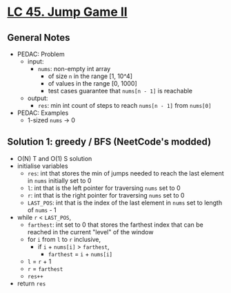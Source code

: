 # [LC 45. Jump Game II](https://leetcode.com/problems/jump-game-ii/)

## General Notes

- PEDAC: Problem
  - input:
    - `nums`: non-empty int array
      - of size `n` in the range \[1, 10^4]
      - of values in the range \[0, 1000]
      - test cases guarantee that `nums[n - 1]` is reachable
  - output:
    - `res`: min int count of steps to reach `nums[n - 1]` from `nums[0]`
- PEDAC: Examples
  - 1-sized `nums` -> 0

## Solution 1: greedy / BFS (NeetCode's modded)

- O(N) T and O(1) S solution
- initialise variables
  - `res`: int that stores the min of jumps needed to reach the last element in `nums` initially set to 0
  - `l`: int that is the left pointer for traversing `nums` set to 0
  - `r`: int that is the right pointer for traversing `nums` set to 0
  - `LAST_POS`: int that is the index of the last element in `nums` set to length of `nums` - 1
- while `r` < `LAST_POS`,
  - `farthest`: int set to 0 that stores the farthest index that can be reached in the current "level" of the window
  - for `i` from `l` to `r` inclusive,
    - if `i` + `nums[i]` > `farthest`,
      - `farthest` = `i` + `nums[i]`
  - `l` = `r` + 1
  - `r` = `farthest`
  - `res++`
- return `res`
